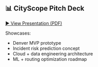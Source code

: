 ## 📊 CityScope Pitch Deck

[▶️ View Presentation (PDF)](architecture/pitch_deck/CityScope_Pitch_Deck.pptx)

Showcases:
- Denver MVP prototype
- Incident risk prediction concept
- Cloud + data engineering architecture
- ML + routing optimization roadmap

